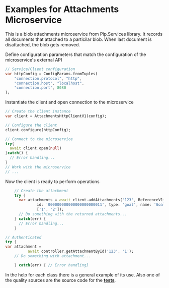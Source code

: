 # Examples for Attachments Microservice

This is a blob attachments microservice from Pip.Services library. It records all documents that attached to a particilar blob. When last document is disattached, the blob gets removed.

Define configuration parameters that match the configuration of the microservice's external API
```dart
// Service/Client configuration
var httpConfig = ConfigParams.fromTuples(
	"connection.protocol", "http",
	"connection.host", "localhost",
	"connection.port", 8080
);
```

Instantiate the client and open connection to the microservice
```dart
// Create the client instance
var client = AttachmentsHttpClientV1(config);

// Configure the client
client.configure(httpConfig);

// Connect to the microservice
try{
  await client.open(null)
}catch() {
  // Error handling...
}       
// Work with the microservice
// ...
```

Now the client is ready to perform operations
```dart
    // Create the attachment
    try {
      var attachments = await client.addAttachments('123', ReferenceV1(
              id: '000000000000000000000011', type: 'goal', name: 'Goal 1'),
              ['1', '2']);
      // Do something with the returned attachments...
    } catch(err) {
      // Error handling...     
    }
```

```dart
// Authenticated
try {
var attachment =
          await controller.getAttachmentById('123', '1');
    // Do something with attachment...

    } catch(err) { // Error handling}
```

In the help for each class there is a general example of its use. Also one of the quality sources
are the source code for the [**tests**](https://github.com/pip-services-content/pip-clients-attachments-dart/tree/master/test).
